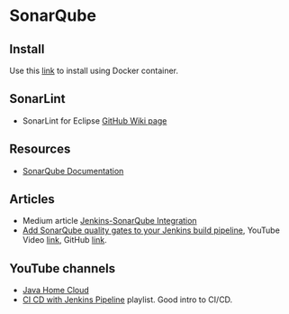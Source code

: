 # SonarQube

## Install

Use this [link](sonarqube-container.md) to install using Docker container.

## SonarLint

* SonarLint for Eclipse [GitHub Wiki page](https://github.com/SonarSource/sonarlint-eclipse/wiki)

## Resources

* [SonarQube Documentation](https://docs.sonarqube.org/latest/)

## Articles

* Medium article [Jenkins-SonarQube Integration](https://medium.com/@amitvermaa93/jenkins-sonarqube-integration-129f5c49c4ca)
* [Add SonarQube quality gates to your Jenkins build pipeline](https://tomgregory.com/sonarqube-quality-gates-in-jenkins-build-pipeline/), YouTube Video [link](https://www.youtube.com/watch?v=jrksCo-M1Ns), GitHub [link](https://github.com/tkgregory/sonarqube-jenkins-example).

## YouTube channels

* [Java Home Cloud](https://www.youtube.com/c/JavaHomeCloud)
* [CI CD with Jenkins Pipeline](https://www.youtube.com/playlist?list=PLH1ul2iNXl7txKuhhDMKenYOThDww6x8S) playlist. Good intro to CI/CD.
